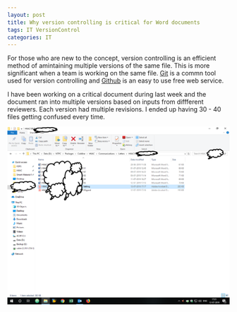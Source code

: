 ```yaml
---
layout: post
title: Why version controlling is critical for Word documents
tags: IT VersionControl
categories: IT
---
```


For those who are new to the concept, version controlling is an efficient method of amintaining multiple versions of the same file. This is more significant when a team is working on the same file. [Git](https://git-scm.com/) is a commn tool used for version controlling and [Github](https://github.com/) is an easy to use free web service.  

I have been working on a critical document during last week and the document ran into multiple versions based on inputs from diffferent reviewers. Each version had multiple revisions. I ended up having 30 - 40 files getting confused every time.

![VC_word](/assets/media/version/Version_control.png)
